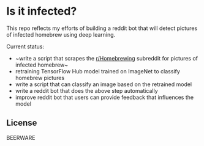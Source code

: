 # Is it infected?

This repo reflects my efforts of building a reddit bot that will detect pictures of infected homebrew using deep learning.

Current status:

* ~write a script that scrapes the [r/Homebrewing](http://reddit.com/r/Homebrewing) subreddit for pictures of infected homebrew~
* retraining TensorFlow Hub model trained on ImageNet to classify homebrew pictures
* write a script that can classify an image based on the retrained model
* write a reddit bot that does the above step automatically
* improve reddit bot that users can provide feedback that influences the model

## License

BEERWARE
